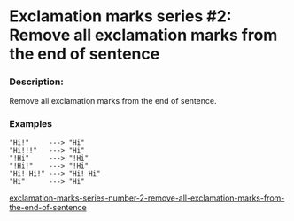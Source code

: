 # Exclamation marks series #2: Remove all exclamation marks from the end of sentence

### Description:

Remove all exclamation marks from the end of sentence.

### Examples

```
"Hi!"     ---> "Hi"
"Hi!!!"   ---> "Hi"
"!Hi"     ---> "!Hi"
"!Hi!"    ---> "!Hi"
"Hi! Hi!" ---> "Hi! Hi"
"Hi"      ---> "Hi"
```



[exclamation-marks-series-number-2-remove-all-exclamation-marks-from-the-end-of-sentence](https://www.codewars.com/kata/57faece99610ced690000165)